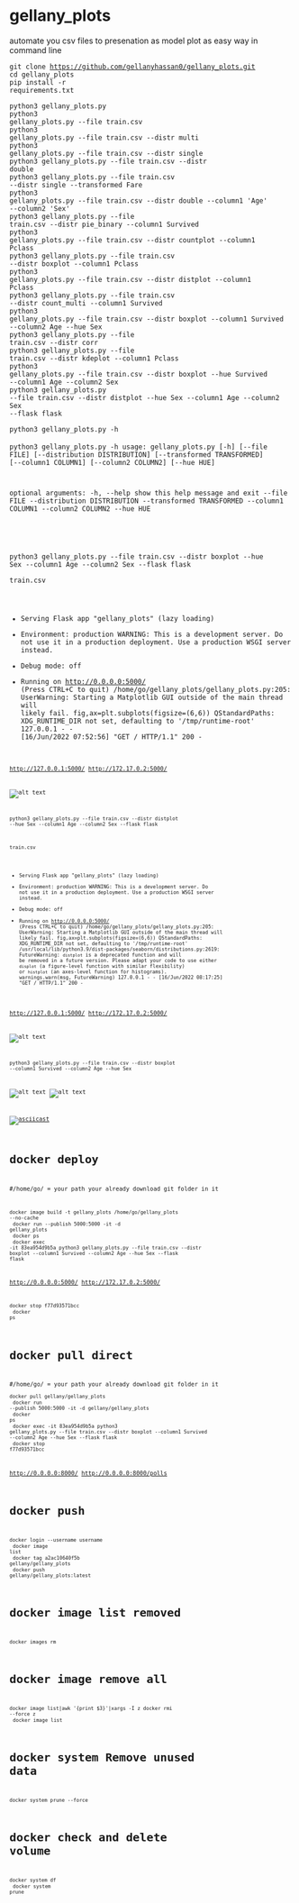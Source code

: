 # gellany_plots 
automate you csv files to presenation as model plot as easy way in command line <br>

<code>git clone https://github.com/gellanyhassan0/gellany_plots.git</code><br>
<code>cd gellany_plots</code><br>
<code>pip install -r requirements.txt</code><br>



<code>python3 gellany_plots.py </code><br>
<code>python3 gellany_plots.py --file train.csv </code><br>
<code>python3 gellany_plots.py --file train.csv --distr multi</code><br>
<code>python3 gellany_plots.py --file train.csv --distr single</code><br>
<code>python3 gellany_plots.py --file train.csv --distr double</code><br>
<code>python3 gellany_plots.py --file train.csv --distr single --transformed Fare</code><br>
<code>python3 gellany_plots.py --file train.csv --distr double --column1 'Age' --column2 'Sex'</code><br>
<code>python3 gellany_plots.py --file train.csv --distr pie_binary --column1 Survived</code><br>
<code>python3 gellany_plots.py --file train.csv --distr countplot --column1 Pclass</code><br>
<code>python3 gellany_plots.py --file train.csv --distr boxplot --column1 Pclass</code><br>
<code>python3 gellany_plots.py --file train.csv --distr distplot --column1 Pclass</code><br>
<code>python3 gellany_plots.py --file train.csv --distr count_multi --column1 Survived</code><br>
<code>python3 gellany_plots.py --file train.csv --distr boxplot --column1 Survived --column2 Age --hue Sex</code><br>
<code>python3 gellany_plots.py --file train.csv --distr corr</code><br>
<code>python3 gellany_plots.py --file train.csv --distr kdeplot --column1 Pclass</code><br>
<code>python3 gellany_plots.py --file train.csv --distr boxplot --hue Survived --column1 Age --column2 Sex</code><br>
<code>python3 gellany_plots.py --file train.csv --distr distplot --hue Sex --column1 Age --column2 Sex --flask flask</code><br>


<code>python3 gellany_plots.py -h</code><br>  
<code>python3 gellany_plots.py -h
usage: gellany_plots.py [-h] [--file FILE] [--distribution DISTRIBUTION] [--transformed TRANSFORMED] [--column1 COLUMN1]
                        [--column2 COLUMN2] [--hue HUE]

optional arguments:
  -h, --help            show this help message and exit
  --file FILE
  --distribution DISTRIBUTION
  --transformed TRANSFORMED
  --column1 COLUMN1
  --column2 COLUMN2
  --hue HUE

</code><br>

<code>python3 gellany_plots.py --file train.csv --distr boxplot --hue Sex --column1 Age --column2 Sex --flask flask</code><br>

<code>train.csv
 * Serving Flask app "gellany_plots" (lazy loading)
 * Environment: production
   WARNING: This is a development server. Do not use it in a production deployment.
   Use a production WSGI server instead.
 * Debug mode: off
 * Running on http://0.0.0.0:5000/ (Press CTRL+C to quit)
/home/go/gellany_plots/gellany_plots.py:205: UserWarning: Starting a Matplotlib GUI outside of the main thread will likely fail.
  fig,ax=plt.subplots(figsize=(6,6))
QStandardPaths: XDG_RUNTIME_DIR not set, defaulting to '/tmp/runtime-root'
127.0.0.1 - - [16/Jun/2022 07:52:56] "GET / HTTP/1.1" 200 -<code><br>
  
http://127.0.0.1:5000/
http://172.17.0.2:5000/
  

![alt text](https://github.com/gellanyhassan0/gellany_plots/blob/main/Screenshot_2022-06-16_08-16-44.png?raw=true)<br>
  
  
  
  
<code>python3 gellany_plots.py --file train.csv --distr distplot --hue Sex --column1 Age --column2 Sex --flask flask</code><br>
  
  
<code>train.csv
 * Serving Flask app "gellany_plots" (lazy loading)
 * Environment: production
   WARNING: This is a development server. Do not use it in a production deployment.
   Use a production WSGI server instead.
 * Debug mode: off
 * Running on http://0.0.0.0:5000/ (Press CTRL+C to quit)
/home/go/gellany_plots/gellany_plots.py:205: UserWarning: Starting a Matplotlib GUI outside of the main thread will likely fail.
  fig,ax=plt.subplots(figsize=(6,6))
QStandardPaths: XDG_RUNTIME_DIR not set, defaulting to '/tmp/runtime-root'
/usr/local/lib/python3.9/dist-packages/seaborn/distributions.py:2619: FutureWarning: `distplot` is a deprecated function and will be removed in a future version. Please adapt your code to use either `displot` (a figure-level function with similar flexibility) or `histplot` (an axes-level function for histograms).
  warnings.warn(msg, FutureWarning)
  127.0.0.1 - - [16/Jun/2022 08:17:25] "GET / HTTP/1.1" 200 -</code><br>
  
 http://127.0.0.1:5000/
 http://172.17.0.2:5000/
  
![alt text](https://github.com/gellanyhassan0/gellany_plots/blob/main/Screenshot_2022-06-16_08-17-31.png?raw=true)

<code>python3 gellany_plots.py --file train.csv --distr boxplot --column1 Survived --column2 Age --hue Sex</code><br>

![alt text](https://github.com/gellanyhassan0/gellany_plots/blob/main/Figure_1.png?raw=true)
![alt text](https://github.com/gellanyhassan0/gellany_plots/blob/main/Screenshot_2022-06-16_01-56-24.png?raw=true)

 
  [![asciicast](https://asciinema.org/a/502076.svg)](https://asciinema.org/a/502076)<br>
  

  
# docker deploy
#/home/go/ = your path your already download git folder in it<br>
  
<code>docker image build -t gellany_plots /home/go/gellany_plots --no-cache</code><br>
<code>docker run --publish 5000:5000 -it -d gellany_plots</code><br>
<code>docker ps</code><br>
<code>docker exec -it 83ea954d9b5a python3 gellany_plots.py --file train.csv --distr boxplot --column1 Survived --column2 Age --hue Sex --flask flask</code><br>

http://0.0.0.0:5000/
http://172.17.0.2:5000/

<code>docker stop f77d93571bcc</code><br>
<code>docker ps</code><br>


# docker pull direct
#/home/go/ = your path your already download git folder in it<br>
<code>docker pull gellany/gellany_plots</code><br>
<code>docker run --publish 5000:5000 -it -d gellany/gellany_plots</code><br>
<code>docker ps</code><br>
<code>docker exec -it 83ea954d9b5a python3 gellany_plots.py --file train.csv --distr boxplot --column1 Survived --column2 Age --hue Sex --flask flask</code><br>
<code>docker stop f77d93571bcc</code><br>

http://0.0.0.0:8000/
http://0.0.0.0:8000/polls


# docker push
<code>docker login --username username</code><br>
<code>docker image list</code><br>
<code>docker tag a2ac10640f5b gellany/gellany_plots</code><br>
<code>docker push gellany/gellany_plots:latest</code><br>

# docker image list removed
<code>docker images rm </code><br>

# docker image remove all
<code>docker image list|awk '{print $3}'|xargs -I z docker rmi --force z</code><br>
<code>docker image list</code><br>

# docker system Remove unused data
<code>docker system prune --force</code><br>
  
# docker check and delete volume 
<code>docker system df</code><br>
<code>docker system prune</code><br>

